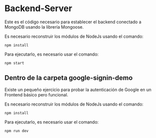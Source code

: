 # Backend-Server

Este es el código necesario para establecer el backend conectado a MongoDB usando la librería Mongoose.

Es necesario reconstruir los módulos de NodeJs usando el comando:
```
npm install
```

Para ejecutarlo, es necesario usar el comando:
```
npm start
```

## Dentro de la carpeta google-signin-demo

Existe un pequeño ejercicio para probar la autenticación de Google en un Frontend básico pero funcional.

Es necesario reconstruir los módulos de NodeJs usando el comando:
```
npm install
```

Para ejecutarlo, es necesario usar el comando:
```
npm run dev
```